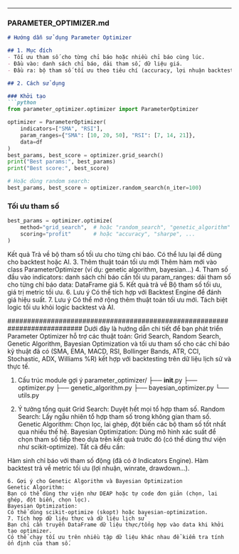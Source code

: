 ---

### **PARAMETER_OPTIMIZER.md**

```markdown
# Hướng dẫn sử dụng Parameter Optimizer

## 1. Mục đích
- Tối ưu tham số cho từng chỉ báo hoặc nhiều chỉ báo cùng lúc.
- Đầu vào: danh sách chỉ báo, dải tham số, dữ liệu giá.
- Đầu ra: bộ tham số tối ưu theo tiêu chí (accuracy, lợi nhuận backtest...).

## 2. Cách sử dụng

### Khởi tạo
```python
from parameter_optimizer.optimizer import ParameterOptimizer

optimizer = ParameterOptimizer(
    indicators=["SMA", "RSI"],
    param_ranges={"SMA": [10, 20, 50], "RSI": [7, 14, 21]},
    data=df
)
best_params, best_score = optimizer.grid_search()
print("Best params:", best_params)
print("Best score:", best_score)

# Hoặc dùng random search:
best_params, best_score = optimizer.random_search(n_iter=100)
```

### Tối ưu tham số
```python
best_params = optimizer.optimize(
    method="grid_search",  # hoặc "random_search", "genetic_algorithm"
    scoring="profit"       # hoặc "accuracy", "sharpe", ...
)
```
Kết quả
Trả về bộ tham số tối ưu cho từng chỉ báo.
Có thể lưu lại để dùng cho backtest hoặc AI.
3. Thêm thuật toán tối ưu mới
Thêm hàm mới vào class ParameterOptimizer (ví dụ: genetic algorithm, bayesian...)
4. Tham số đầu vào
indicators: danh sách chỉ báo cần tối ưu
param_ranges: dải tham số cho từng chỉ báo
data: DataFrame giá
5. Kết quả trả về
Bộ tham số tối ưu, giá trị metric tối ưu.
6. Lưu ý
Có thể tích hợp với Backtest Engine để đánh giá hiệu suất.
7. Lưu ý
Có thể mở rộng thêm thuật toán tối ưu mới.
Tách biệt logic tối ưu khỏi logic backtest và AI.

###########################################################################
Dưới đây là hướng dẫn chi tiết để bạn phát triển Parameter Optimizer hỗ trợ các thuật toán:
Grid Search, Random Search, Genetic Algorithm, Bayesian Optimization
và tối ưu tham số cho các chỉ báo kỹ thuật đã có (SMA, EMA, MACD, RSI, Bollinger Bands, ATR, CCI, Stochastic, ADX, Williams %R)
kết hợp với backtesting trên dữ liệu lịch sử và thực tế.

1. Cấu trúc module gợi ý
parameter_optimizer/
├── __init__.py
├── optimizer.py
├── genetic_algorithm.py
├── bayesian_optimizer.py
└── utils.py

2. Ý tưởng tổng quát
Grid Search: Duyệt hết mọi tổ hợp tham số.
Random Search: Lấy ngẫu nhiên tổ hợp tham số trong không gian tham số.
Genetic Algorithm: Chọn lọc, lai ghép, đột biến các bộ tham số tốt nhất qua nhiều thế hệ.
Bayesian Optimization: Dùng mô hình xác suất để chọn tham số tiếp theo dựa trên kết quả trước đó (có thể dùng thư viện như scikit-optimize).
Tất cả đều cần:

Hàm sinh chỉ báo với tham số động (đã có ở Indicators Engine).
Hàm backtest trả về metric tối ưu (lợi nhuận, winrate, drawdown...).
```
6. Gợi ý cho Genetic Algorithm và Bayesian Optimization
Genetic Algorithm:
Bạn có thể dùng thư viện như DEAP hoặc tự code đơn giản (chọn, lai ghép, đột biến, chọn lọc).
Bayesian Optimization:
Có thể dùng scikit-optimize (skopt) hoặc bayesian-optimization.
7. Tích hợp dữ liệu thực và dữ liệu lịch sử
Bạn chỉ cần truyền DataFrame dữ liệu thực/tổng hợp vào data khi khởi tạo optimizer.
Có thể chạy tối ưu trên nhiều tập dữ liệu khác nhau để kiểm tra tính ổn định của tham số.

